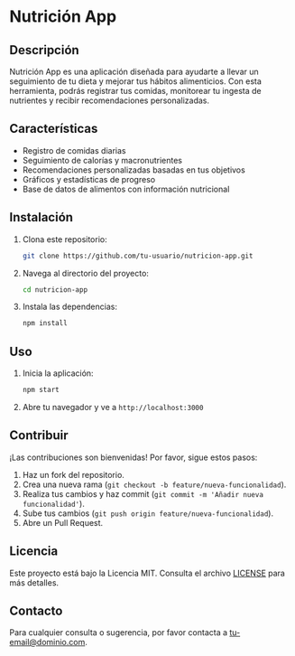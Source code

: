 # Nutrición App

## Descripción
Nutrición App es una aplicación diseñada para ayudarte a llevar un seguimiento de tu dieta y mejorar tus hábitos alimenticios. Con esta herramienta, podrás registrar tus comidas, monitorear tu ingesta de nutrientes y recibir recomendaciones personalizadas.

## Características
- Registro de comidas diarias
- Seguimiento de calorías y macronutrientes
- Recomendaciones personalizadas basadas en tus objetivos
- Gráficos y estadísticas de progreso
- Base de datos de alimentos con información nutricional

## Instalación
1. Clona este repositorio:
    ```bash
    git clone https://github.com/tu-usuario/nutricion-app.git
    ```
2. Navega al directorio del proyecto:
    ```bash
    cd nutricion-app
    ```
3. Instala las dependencias:
    ```bash
    npm install
    ```

## Uso
1. Inicia la aplicación:
    ```bash
    npm start
    ```
2. Abre tu navegador y ve a `http://localhost:3000`

## Contribuir
¡Las contribuciones son bienvenidas! Por favor, sigue estos pasos:
1. Haz un fork del repositorio.
2. Crea una nueva rama (`git checkout -b feature/nueva-funcionalidad`).
3. Realiza tus cambios y haz commit (`git commit -m 'Añadir nueva funcionalidad'`).
4. Sube tus cambios (`git push origin feature/nueva-funcionalidad`).
5. Abre un Pull Request.

## Licencia
Este proyecto está bajo la Licencia MIT. Consulta el archivo [LICENSE](LICENSE) para más detalles.

## Contacto
Para cualquier consulta o sugerencia, por favor contacta a [tu-email@dominio.com](mailto:tu-email@dominio.com).
